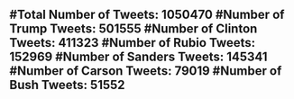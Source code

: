 #Total Number of Tweets: 1050470 
#Number of Trump Tweets: 501555
#Number of Clinton Tweets: 411323
#Number of Rubio Tweets: 152969
#Number of Sanders Tweets: 145341
#Number of Carson Tweets: 79019
#Number of Bush Tweets: 51552
---
